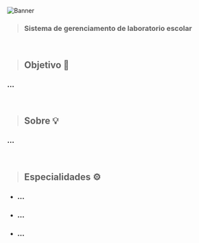 ![Banner](https://user-images.githubusercontent.com/107084747/173166815-484bb8f7-1bd8-401c-9ef8-0100edd603bb.png)


> ### Sistema de gerenciamento de laboratorio escolar

<br>

> ## Objetivo 🎯
  ### ...

<br>

> ## Sobre 💡
  ### ...
  
<br>

> ## Especialidades ⚙️
  - ### ...
  - ### ...
  - ### ... 
